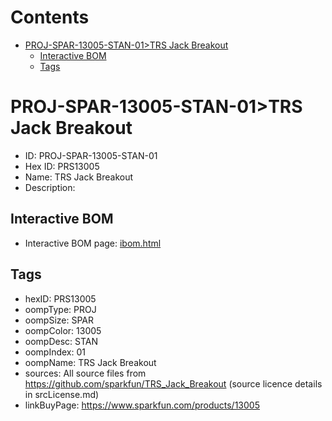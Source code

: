 



Contents
========

* [PROJ-SPAR-13005-STAN-01>TRS Jack Breakout](#proj-spar-13005-stan-01trs-jack-breakout)
	* [Interactive BOM](#interactive-bom)
	* [Tags](#tags)

# PROJ-SPAR-13005-STAN-01>TRS Jack Breakout

- ID: PROJ-SPAR-13005-STAN-01
- Hex ID: PRS13005
- Name: TRS Jack Breakout
- Description: 

## Interactive BOM

- Interactive BOM page: [ibom.html](kicad/bom/ibom.html)

## Tags

- hexID: PRS13005
- oompType: PROJ
- oompSize: SPAR
- oompColor: 13005
- oompDesc: STAN
- oompIndex: 01
- oompName: TRS Jack Breakout
- sources: All source files from https://github.com/sparkfun/TRS_Jack_Breakout (source licence details in srcLicense.md)
- linkBuyPage: https://www.sparkfun.com/products/13005
